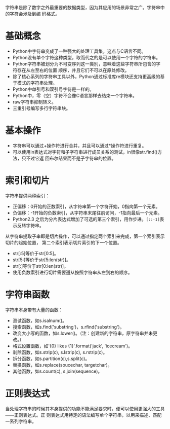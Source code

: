 字符串是除了数字之外最重要的数据类型，因为其应用的场景非常之广。字符串中的字符会涉及到编
码格式。

# 基础概念

- Python中字符串变成了一种强大的处理工具集，这点与C语言不同。
- Python没有单个字符这种类型，取而代之的是可以使用一个字符的字符串。
- Python字符串被划分为不可变序列这一类别，意味着这些字符串所包含的字符存在从左至右的位置
顺序，并且它们不可以在原处修改。
- 除了核心系列的字符串工具以外，Python通过标准库re模块还支持更高级的基于模式的字符串处理。
- Python中单引号和双引号字符是一样的。
- Python中，零（空）字符不会像C语言那样去结束一个字符串。
- raw字符串抑制转义。
- 三重引号编写多行字符串块。

# 基本操作

- 字符串可以通过+操作符进行合并，并且可以通过*操作符进行重复。
- 可以使用in表达式对字符和子字符串进行成员关系的测试，in很像str.find()方法，只不过它返
回布尔结果而不是子字符串的位置。

# 索引和切片

字符串提供两种索引：

- 正偏移：0开始的正数索引，从字符串第一个字符开始，0指向第一个元素。
- 负偏移：-1开始的负数索引，从字符串末尾往前访问，-1指向最后一个元素。
- Python2.3 之后为分片表达式增加了可选的第三个索引，用作步进。`[::-1]`表示反转字符串。

从字符串提取子串即是切片操作，可以通过指定两个索引来完成，第一个索引表示切片的起始位置，
第二个索引表示切片索引的下一个位置。

- str[:5]等价于str[0:5]。
- str[5:]等价于str[5:len(str)]。
- str[:]等价于str[0:len(str)]。
- 使用负数索引进行切片需要遵从按照字符串从左到右的顺序。

# 字符串函数

字符串本身带有大量的函数：

- 测试函数，如s.isalnum()。
- 搜索函数，如s.find('substring')，s.rfind('substring')。
- 改变大小写的函数，如s.lower()。（注：创建新的字符串，原字符串并未更改。）
- 格式设置函数，如'{0} likes {1}'.format('jack', 'icecream')。
- 剥除函数，如s.strip(c), s.lstrip(c), s.rstrip(c)。
- 拆分函数，如s.partition(c),s.split(c)。
- 替换函数，如s.replace(soucechar, targetchar)。
- 其他函数，如s.count(c), s.join(sequence)。

# 正则表达式

当处理字符串的时候其本身提供的功能不能满足要求时，便可以使用更强大的工具——正则表达式。正
则表达式用特定的语法编写单个字符串，以用来描述、匹配一系列字符串。
